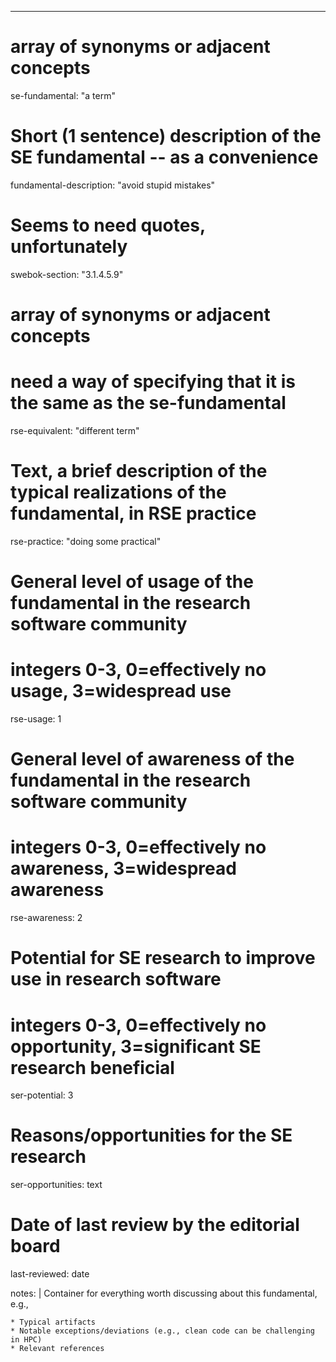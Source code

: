 ---
# array of synonyms or adjacent concepts
se-fundamental: "a term"

# Short (1 sentence) description of the SE fundamental -- as a convenience
fundamental-description: "avoid stupid mistakes"

# Seems to need quotes, unfortunately
swebok-section: "3.1.4.5.9"

# array of synonyms or adjacent concepts
# need a way of specifying that it is the same as the se-fundamental
rse-equivalent: "different term"

# Text, a brief description of the typical realizations of the fundamental, in RSE practice
rse-practice: "doing some practical"

# General level of usage of the fundamental in the research software community
# integers 0-3, 0=effectively no usage, 3=widespread use
rse-usage: 1

# General level of awareness of the fundamental in the research software community
# integers 0-3, 0=effectively no awareness, 3=widespread awareness
rse-awareness: 2

# Potential for SE research to improve use in research software
# integers 0-3, 0=effectively no opportunity, 3=significant SE research beneficial
ser-potential: 3

# Reasons/opportunities for the SE research
ser-opportunities: text

# Date of last review by the editorial board
last-reviewed: date

notes: |
    Container for everything worth discussing about this fundamental, e.g., 

    * Typical artifacts
    * Notable exceptions/deviations (e.g., clean code can be challenging in HPC)
    * Relevant references
